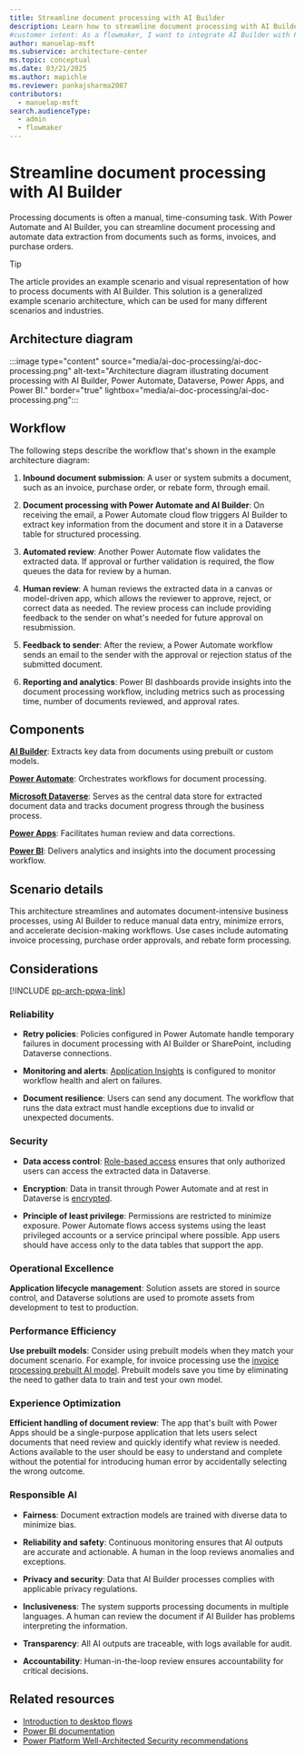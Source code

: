 ```yaml
---
title: Streamline document processing with AI Builder
description: Learn how to streamline document processing with AI Builder and Power Automate to automate data extraction and enhance workflow efficiency.
#customer intent: As a flowmaker, I want to integrate AI Builder with Power Automate so that I can process documents automatically.
author: manuelap-msft
ms.subservice: architecture-center
ms.topic: conceptual
ms.date: 03/21/2025
ms.author: mapichle
ms.reviewer: pankajsharma2087
contributors:
  - manuelap-msft
search.audienceType:
  - admin
  - flowmaker
---
```


# Streamline document processing with AI Builder

Processing documents is often a manual, time-consuming task. With Power Automate and AI Builder, you can streamline document processing and automate data extraction from documents such as forms, invoices, and purchase orders.

> [!TIP]
> The article provides an example scenario and visual representation of how to process documents with AI Builder. This solution is a generalized example scenario architecture, which can be used for many different scenarios and industries.

## Architecture diagram

:::image type="content" source="media/ai-doc-processing/ai-doc-processing.png" alt-text="Architecture diagram illustrating document processing with AI Builder, Power Automate, Dataverse, Power Apps, and Power BI." border="true" lightbox="media/ai-doc-processing/ai-doc-processing.png":::

## Workflow

The following steps describe the workflow that's shown in the example architecture diagram:

1. **Inbound document submission**: A user or system submits a document, such as an invoice, purchase order, or rebate form, through email.

1. **Document processing with Power Automate and AI Builder**: On receiving the email, a Power Automate cloud flow triggers AI Builder to extract key information from the document and store it in a Dataverse table for structured processing.

1. **Automated review**: Another Power Automate flow validates the extracted data. If approval or further validation is required, the flow queues the data for review by a human.

1. **Human review**: A human reviews the extracted data in a canvas or model-driven app, which allows the reviewer to approve, reject, or correct data as needed. The review process can include providing feedback to the sender on what's needed for future approval on resubmission.

1. **Feedback to sender**: After the review, a Power Automate workflow sends an email to the sender with the approval or rejection status of the submitted document.

1. **Reporting and analytics**: Power BI dashboards provide insights into the document processing workflow, including metrics such as processing time, number of documents reviewed, and approval rates.

## Components

[**AI Builder**](/ai-builder/overview): Extracts key data from documents using prebuilt or custom models.

[**Power Automate**](/power-automate/): Orchestrates workflows for document processing.

[**Microsoft Dataverse**](/power-apps/maker/data-platform/): Serves as the central data store for extracted document data and tracks document progress through the business process.

[**Power Apps**](/power-apps/): Facilitates human review and data corrections.

[**Power BI**](/power-bi/): Delivers analytics and insights into the document processing workflow.

## Scenario details

This architecture streamlines and automates document-intensive business processes, using AI Builder to reduce manual data entry, minimize errors, and accelerate decision-making workflows. Use cases include automating invoice processing, purchase order approvals, and rebate form processing.

## Considerations

[!INCLUDE [pp-arch-ppwa-link](../../includes/pp-arch-ppwa-link.md)]

### Reliability

- **Retry policies**: Policies configured in Power Automate handle temporary failures in document processing with AI Builder or SharePoint, including Dataverse connections.

- **Monitoring and alerts**: [Application Insights](/power-platform/admin/app-insights-cloud-flow) is configured to monitor workflow health and alert on failures.

- **Document resilience**: Users can send any document. The workflow that runs the data extract must handle exceptions due to invalid or unexpected documents.

### Security

- **Data access control**: [Role-based access](/power-platform/admin/database-security) ensures that only authorized users can access the extracted data in Dataverse.

- **Encryption**: Data in transit through Power Automate and at rest in Dataverse is [encrypted](/power-platform/admin/about-encryption).

- **Principle of least privilege**: Permissions are restricted to minimize exposure. Power Automate flows access systems using the least privileged accounts or a service principal where possible. App users should have access only to the data tables that support the app.

### Operational Excellence

**Application lifecycle management**: Solution assets are stored in source control, and Dataverse solutions are used to promote assets from development to test to production.

### Performance Efficiency

**Use prebuilt models**: Consider using prebuilt models when they match your document scenario. For example, for invoice processing use the [invoice processing prebuilt AI model](/ai-builder/prebuilt-invoice-processing). Prebuilt models save you time by eliminating the need to gather data to train and test your own model.

### Experience Optimization

**Efficient handling of document review**: The app that's built with Power Apps should be a single-purpose application that lets users select documents that need review and quickly identify what review is needed. Actions available to the user should be easy to understand and complete without the potential for introducing human error by accidentally selecting the wrong outcome.

### Responsible AI

- **Fairness**: Document extraction models are trained with diverse data to minimize bias.

- **Reliability and safety**: Continuous monitoring ensures that AI outputs are accurate and actionable. A human in the loop reviews anomalies and exceptions.

- **Privacy and security**: Data that AI Builder processes complies with applicable privacy regulations.

- **Inclusiveness**: The system supports processing documents in multiple languages. A human can review the document if AI Builder has problems interpreting the information.

- **Transparency**: All AI outputs are traceable, with logs available for audit.

- **Accountability**: Human-in-the-loop review ensures accountability for critical decisions.

## Related resources

- [Introduction to desktop flows](/power-automate/desktop-flows/introduction)
- [Power BI documentation](/power-bi)
- [Power Platform Well-Architected Security recommendations](/power-platform/well-architected/security/)
